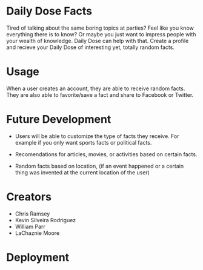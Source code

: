 # Daily Dose Facts

Tired of talking about the same boring topics at parties? Feel like you know everything there is to know? 
Or maybe you just want to impress people with your wealth of knowledge. Daily Dose can help with that. 
Create a profile and recieve your Daily Dose of interesting yet, totally random facts. 

# Usage

When a user creates an account, they are able to receive random facts. They are also able to favorite/save a fact and share to Facebook or Twitter.



# Future Development

* Users will be able to customize the type of facts they receive. For example if you only want sports facts or political facts.

* Recomendations for articles, movies, or activities based on certain facts.

* Random facts based on location, (if an event happened or a certain thing was invented at the current location of the user) 


# Creators 

* Chris Ramsey
* Kevin Silveira Rodriguez
* William Parr
* LaChaznie Moore

# Deployment 

